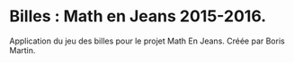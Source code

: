 # Billes : Math en Jeans 2015-2016.

Application du jeu des billes pour le projet Math En Jeans. Créée par Boris Martin.

